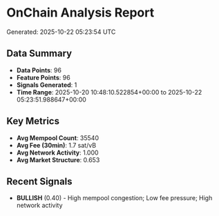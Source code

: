 # OnChain Analysis Report
Generated: 2025-10-22 05:23:54 UTC

## Data Summary
- **Data Points**: 96
- **Feature Points**: 96
- **Signals Generated**: 1
- **Time Range**: 2025-10-20 10:48:10.522854+00:00 to 2025-10-22 05:23:51.988647+00:00

## Key Metrics
- **Avg Mempool Count**: 35540
- **Avg Fee (30min)**: 1.7 sat/vB
- **Avg Network Activity**: 1.000
- **Avg Market Structure**: 0.653

## Recent Signals
- **BULLISH** (0.40) - High mempool congestion; Low fee pressure; High network activity
